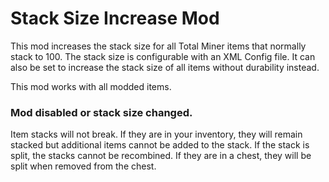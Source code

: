 # Stack Size Increase Mod

This mod increases the stack size for all Total Miner items that normally stack to 100. The stack size is configurable with an XML Config file. It can also be set to increase the stack size of all items without durability instead.

This mod works with all modded items.

### Mod disabled or stack size changed.

Item stacks will not break. If they are in your inventory, they will remain stacked but additional items cannot be added to the stack. If the stack is split, the stacks cannot be recombined. If they are in a chest, they will be split when removed from the chest.